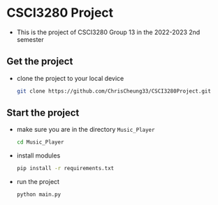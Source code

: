 # CSCI3280 Project

- This is the project of CSCI3280 Group 13 in the 2022-2023 2nd semester

## Get the project
- clone the project to your local device
    ```bash
    git clone https://github.com/ChrisCheung33/CSCI3280Project.git
    ```

## Start the project
- make sure you are in the directory `Music_Player`
    ```bash
    cd Music_Player
    ```

- install modules
    ```bash
    pip install -r requirements.txt 
    ```

- run the project
    ```bash
    python main.py
    ```